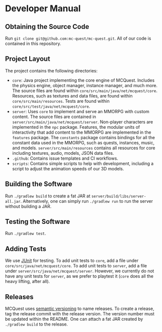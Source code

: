 # Developer Manual

## Obtaining the Source Code

Run `git clone git@github.com:mc-quest/mc-quest.git`. All of our code is
contained in this repository.

## Project Layout

The project contains the following directories:

- `core`: Java project implementing the core engine of MCQuest. Includes the
  physics engine, object manager, instance manager, and much more. The source
  files are found within `core/src/main/java/net/mcquest/core`. Resources, such
  as textures and data files, are found within `core/src/main/resources`. Tests
  are found within `core/src/test/java/net/mcquest/core`.
- `server`: Uses `core` to implement and serve an MMORPG with custom content.
  The source files are contained in `server/src/main/java/net/mcquest/server`.
  Non-player characters are implemented in the `npc` package. Features, the
  modular units of interactivity that add content to the MMORPG are implemented
  in the `features` package. The `constants` package contains bindings for all
  the constant data used in the MMORPG, such as quests, instances, music, and
  models. `server/src/main/resources` contains all resources for core including
  textures, audio, models, JSON data files.
- `.github`: Contains issue templates and CI workflows.
- `scripts`: Contains simple scripts to help with development, including a
  script to adjust the animation speeds of our 3D models.

## Building the Software

Run `./gradlew build` to create a fat JAR at `server/build/libs/server-all.jar`.
Alternatively, one can simply run `./gradlew run` to run the server without
building a JAR.

## Testing the Software

Run `./gradlew test`.

## Adding Tests

We use [JUnit](https://junit.org/junit5/docs/current/user-guide/) for testing.
To add unit tests to `core`, add a file under `core/src/java/net/mcquest/core`.
To add unit tests to `server`, add a file under
`server/src/java/net/mcquest/server`. However, we currently do not have any unit
tests for `server`, as we prefer to playtest it (`core` does all the heavy
lifting, after all).

## Releases

MCQuest uses [semantic versioning](https://semver.org/) to name releases. To
create a release, tag the release commit with the release version. The version
number must be updated within the README. One can attach a fat JAR created by
`./gradlew build` to the release.
